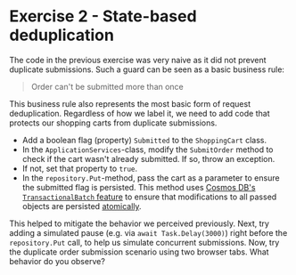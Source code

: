 # Exercise 2 - State-based deduplication

The code in the previous exercise was very naive as it did not prevent duplicate submissions. Such a guard can be seen as a basic business rule:

> Order can't be submitted more than once

This business rule also represents the most basic form of request deduplication. Regardless of how we label it, we need to add code that protects our shopping carts from duplicate submissions.

- Add a boolean flag (property) `Submitted` to the `ShoppingCart` class.
- In the `ApplicationServices`-class, modify the `SubmitOrder` method to check if the cart wasn't already submitted. If so, throw an exception.
- If not, set that property to `true`.
- In the `repository.Put`-method, pass the cart as a parameter to ensure the submitted flag is persisted. This method uses [Cosmos DB's `TransactionalBatch` feature](https://docs.microsoft.com/en-us/azure/cosmos-db/sql/transactional-batch) to ensure that modifications to all passed objects are persisted [atomically](https://en.wikipedia.org/wiki/Atomicity_(database_systems)).

This helped to mitigate the behavior we perceived previously. 
Next, try adding a simulated pause (e.g. via `await Task.Delay(3000)`) right before the `repository.Put` call, to help us simulate concurrent submissions. Now, try the duplicate order submission scenario using two browser tabs. What behavior do you observe?